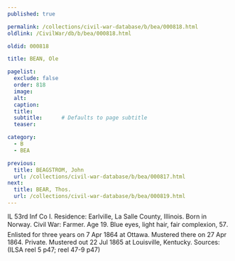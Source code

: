 ```yaml
---
published: true

permalink: /collections/civil-war-database/b/bea/000818.html
oldlink: /CivilWar/db/b/bea/000818.html

oldid: 000818

title: BEAN, Ole

pagelist:
  exclude: false
  order: 818
  image: 
  alt:
  caption:
  title:
  subtitle:      # Defaults to page subtitle
  teaser:

category: 
  - B 
  - BEA

previous:
  title: BEAGSTROM, John
  url: /collections/civil-war-database/b/bea/000817.html  
next:
  title: BEAR, Thos.
  url: /collections/civil-war-database/b/bea/000819.html   
---
```

IL 53rd Inf Co I. Residence: Earlville, La Salle County, Illinois. Born in Norway. Civil War: Farmer. Age 19. Blue eyes, light hair, fair complexion, 5&#146;7&#148;. Enlisted for three years on 7 Apr 1864 at Ottawa. Mustered there on 27 Apr 1864. Private. Mustered out 22 Jul 1865 at Louisville, Kentucky. Sources: (ILSA reel 5 p47; reel 47-9 p47)